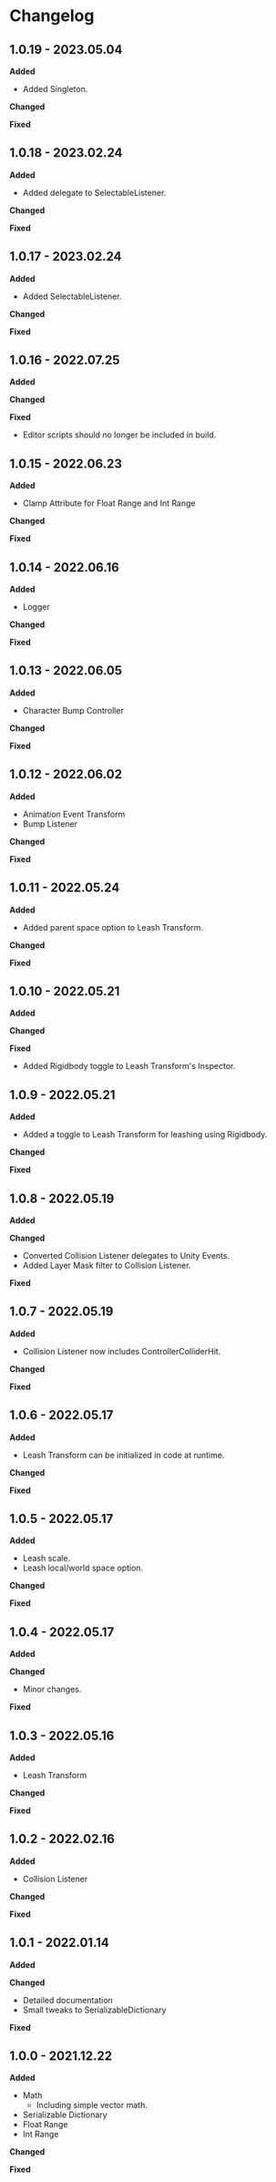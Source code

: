 # Changelog

## 1.0.19 - 2023.05.04

**Added**

- Added Singleton.

**Changed**

**Fixed**

## 1.0.18 - 2023.02.24

**Added**

- Added delegate to SelectableListener.

**Changed**

**Fixed**

## 1.0.17 - 2023.02.24

**Added**

- Added SelectableListener.

**Changed**

**Fixed**

## 1.0.16 - 2022.07.25

**Added**

**Changed**

**Fixed**

- Editor scripts should no longer be included in build.

## 1.0.15 - 2022.06.23

**Added**

* Clamp Attribute for Float Range and Int Range

**Changed**

**Fixed**

## 1.0.14 - 2022.06.16

**Added**

* Logger

**Changed**

**Fixed**

## 1.0.13 - 2022.06.05

**Added**

* Character Bump Controller

**Changed**

**Fixed**

## 1.0.12 - 2022.06.02

**Added**

* Animation Event Transform
* Bump Listener

**Changed**

**Fixed**

## 1.0.11 - 2022.05.24

**Added**

* Added parent space option to Leash Transform.

**Changed**

**Fixed**

## 1.0.10 - 2022.05.21

**Added**

**Changed**

**Fixed**

* Added Rigidbody toggle to Leash Transform's Inspector.

## 1.0.9 - 2022.05.21

**Added**

* Added a toggle to Leash Transform for leashing using Rigidbody.

**Changed**

**Fixed**

## 1.0.8 - 2022.05.19

**Added**

**Changed**

* Converted Collision Listener delegates to Unity Events.
* Added Layer Mask filter to Collision Listener.

**Fixed**

## 1.0.7 - 2022.05.19

**Added**

* Collision Listener now includes ControllerColliderHit.

**Changed**

**Fixed**

## 1.0.6 - 2022.05.17

**Added**

* Leash Transform can be initialized in code at runtime.

**Changed**

**Fixed**

## 1.0.5 - 2022.05.17

**Added**

* Leash scale.
* Leash local/world space option.

**Changed**

**Fixed**

## 1.0.4 - 2022.05.17

**Added**

**Changed**

* Minor changes.

**Fixed**

## 1.0.3 - 2022.05.16

**Added**

* Leash Transform

**Changed**

**Fixed**

## 1.0.2 - 2022.02.16

**Added**

* Collision Listener

**Changed**

**Fixed**

## 1.0.1 - 2022.01.14

**Added**

**Changed**

* Detailed documentation
* Small tweaks to SerializableDictionary

**Fixed**

## 1.0.0 - 2021.12.22

**Added**

* Math
  * Including simple vector math.
* Serializable Dictionary
* Float Range
* Int Range

**Changed**

**Fixed**

